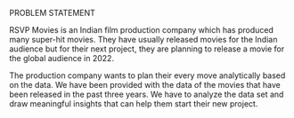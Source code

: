 PROBLEM STATEMENT

RSVP Movies is an Indian film production company which has produced many super-hit movies. They have usually released movies for the Indian audience but for their next project, 
they are planning to release a movie for the global audience in 2022.

The production company wants to plan their every move analytically based on the data. We have been provided with the data of the movies that have been released in the past three 
years. We have to analyze the data set and draw meaningful insights that can help them start their new project.
